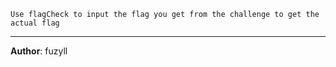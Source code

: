 <!-- Written by fuzyll -->

`Use flagCheck to input the flag you get from the challenge to get the actual flag`

---
**Author**: fuzyll